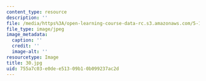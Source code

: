 ```yaml
---
content_type: resource
description: ''
file: /media/https%3A/open-learning-course-data-rc.s3.amazonaws.com/5-112-principles-of-chemical-science-fall-2005/755a7c03e0dee51309b10b099237ac2d_30.jpg
file_type: image/jpeg
image_metadata:
  caption: ''
  credit: ''
  image-alt: ''
resourcetype: Image
title: 30.jpg
uid: 755a7c03-e0de-e513-09b1-0b099237ac2d
---
```

